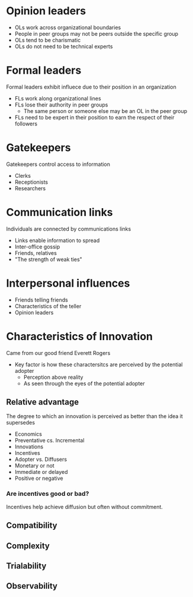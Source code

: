 # Opinion leaders

* OLs work across organizational boundaries
* People in peer groups may not be peers outside the specific group
* OLs tend to be charismatic
* OLs do not need to be technical experts

# Formal leaders

Formal leaders exhibit influece due to their position in an organization

* FLs work along organizational lines
* FLs lose their authority in peer groups
    * The same person or someone else may be an OL in the peer group
* FLs need to be expert in their position to earn the respect of their followers

# Gatekeepers

Gatekeepers control access to information

* Clerks
* Receptionists
* Researchers

# Communication links

Individuals are connected by communications links

* Links enable information to spread
* Inter-office gossip
* Friends, relatives
* "The strength of weak ties"

# Interpersonal influences

* Friends telling friends
* Characteristics of the teller
* Opinion leaders

# Characteristics of Innovation

Came from our good friend Everett Rogers

* Key factor is how these charactersitcs are perceived by the potential adopter
    * Perception above reality
    * As seen through the eyes of the potential adopter

## Relative advantage

The degree to which an innovation is perceived as better than the idea it
supersedes

* Economics
* Preventative cs. Incremental
* Innovations
* Incentives
* Adopter vs. Diffusers
* Monetary or not
* Immediate or delayed
* Positive or negative

### Are incentives good or bad?

Incentives help achieve diffusion but often without commitment.

## Compatibility
## Complexity
## Trialability
## Observability
